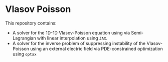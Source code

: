 # Vlasov Poisson

This repository contains:

- A solver for the 1D-1D Vlasov-Poisson equation using via Semi-Lagrangian with linear interpolation using `JAX`.
- A solver for the inverse problem of suppressing instability of the Vlasov-Poisson using an external electric field via PDE-constrained optimization using `optax`
